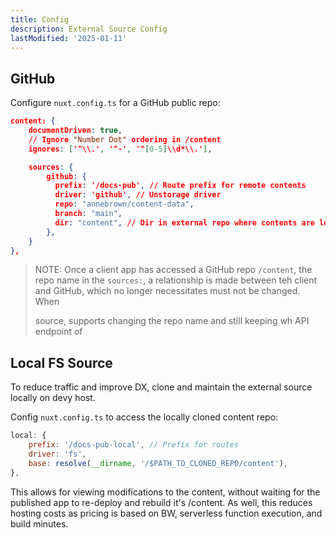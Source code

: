 ```yaml
---
title: Config
description: External Source Config
lastModified: '2025-01-11'
---
```


## GitHub

Configure `nuxt.config.ts` for a GitHub public repo:

```json
content: {
    documentDriven: true,
    // Ignore "Number Dot" ordering in /content
    ignores: ['^\\.', '^-', '^[0-5]\\d*\\.'],

    sources: {
        github: {
          prefix: '/docs-pub', // Route prefix for remote contents
          driver: 'github', // Unstorage driver
          repo: "annebrown/content-data",
          branch: "main",
          dir: "content", // Dir in external repo where contents are located.
        },
    }
},

```

> NOTE: Once a client app has accessed a GitHub repo `/content`, the repo name in the `sources:`, a relationship is made between teh client and GitHub, which no longer necessitates must not be changed.  When
>
> source, supports changing the repo name and still keeping wh API endpoint of

## Local FS Source

To reduce traffic and improve DX, clone and maintain the external source locally on devy host.

Config `nuxt.config.ts` to access the locally cloned content repo:

```js
local: {
    prefix: '/docs-pub-local', // Prefix for routes
    driver: 'fs',
    base: resolve(__dirname, '/$PATH_TO_CLONED_REPO/content'),
},
```

This allows for viewing modifications to the content, without waiting for the published app to re-deploy and rebuild it's /content.  As well, this reduces hosting costs as pricing is based on BW, serverless function execution, and build minutes.
